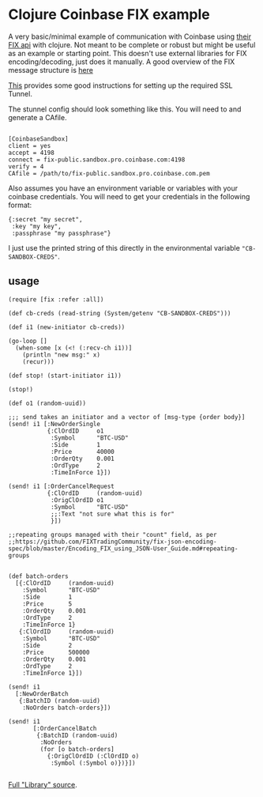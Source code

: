 # Clojure Coinbase FIX example

A very basic/minimal example of communication with Coinbase using [their FIX api](https://docs.pro.coinbase.com/#fix-api) with clojure. Not meant to be complete or robust but might be useful as an example or starting point. This doesn't use external libraries for FIX encoding/decoding, just does it manually. A good overview of the FIX message structure is [here](https://library.tradingtechnologies.com/tt-fix/gateway/Structure_Overview.html)

[This](https://github.com/jvirtanen/coinbase-fix-example#usage) provides some good instructions for setting up the required SSL Tunnel.

The stunnel config should look something like this. You will need to and generate a CAfile.
```

[CoinbaseSandbox]
client = yes
accept = 4198
connect = fix-public.sandbox.pro.coinbase.com:4198
verify = 4
CAfile = /path/to/fix-public.sandbox.pro.coinbase.com.pem
```

Also assumes you have an environment variable or variables with your coinbase credentials. You will need to get your credentials in the following format:
```
{:secret "my secret",
 :key "my key",
 :passphrase "my passphrase"}
 ```
 
I just use the printed string of this directly in the environmental variable `"CB-SANDBOX-CREDS"`.

## usage

```
(require [fix :refer :all])

(def cb-creds (read-string (System/getenv "CB-SANDBOX-CREDS")))

(def i1 (new-initiator cb-creds))

(go-loop []
  (when-some [x (<! (:recv-ch i1))]
    (println "new msg:" x)
    (recur)))

(def stop! (start-initiator i1))

(stop!)

(def o1 (random-uuid))

;;; send takes an initiator and a vector of [msg-type {order body}]
(send! i1 [:NewOrderSingle
           {:ClOrdID     o1
            :Symbol      "BTC-USD"
            :Side        1
            :Price       40000
            :OrderQty    0.001
            :OrdType     2
            :TimeInForce 1}])

(send! i1 [:OrderCancelRequest
           {:ClOrdID     (random-uuid)
            :OrigClOrdID o1
            :Symbol      "BTC-USD"
            ;;:Text "not sure what this is for"
            }])

;;repeating groups managed with their "count" field, as per
;;https://github.com/FIXTradingCommunity/fix-json-encoding-spec/blob/master/Encoding_FIX_using_JSON-User_Guide.md#repeating-groups


(def batch-orders
  [{:ClOrdID     (random-uuid)
    :Symbol      "BTC-USD"
    :Side        1
    :Price       5
    :OrderQty    0.001
    :OrdType     2
    :TimeInForce 1}
   {:ClOrdID     (random-uuid)
    :Symbol      "BTC-USD"
    :Side        2
    :Price       500000
    :OrderQty    0.001
    :OrdType     2
    :TimeInForce 1}])

(send! i1
  [:NewOrderBatch
   {:BatchID (random-uuid)
    :NoOrders batch-orders}])

(send! i1
       [:OrderCancelBatch
        {:BatchID (random-uuid)
         :NoOrders
         (for [o batch-orders]
           {:OrigClOrdID (:ClOrdID o)
            :Symbol (:Symbol o)})}])


```


[Full "Library" source](src/fix.clj).
